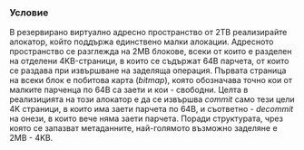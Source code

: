 ### Условие

В резервирано виртуално адресно пространство от 2ТВ реализирайте алокатор,
който поддържа единствено малки алокации. Адресното пространство се разглежда
на 2МВ блокове, всеки от които е разделен на отделени 4KB-страници, в които
се съдържат 64В парчета, от които се раздава при извършване на заделяща
операция. Първата страница на всеки блок е побитова карта
(_bitmap_), която обозначава точно кои от малките парченца по 64B са
заети и кои - свободни. Целта в реализицията на този алокатор е да се
извършва _commit_ само тези цели 4K страници, в които има заети парчета
по 64B, и съответно - _decommit_ на онези, в които вече няма заети парчета.
Поради структурата, чрез която се запазват метаданните, най-голямото
възможно заделяне е 2MB - 4KB.
